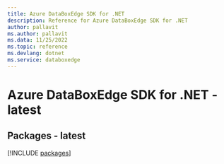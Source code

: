 ```yaml
---
title: Azure DataBoxEdge SDK for .NET
description: Reference for Azure DataBoxEdge SDK for .NET
author: pallavit
ms.author: pallavit
ms.data: 11/25/2022
ms.topic: reference
ms.devlang: dotnet
ms.service: databoxedge
---
```

# Azure DataBoxEdge SDK for .NET - latest
## Packages - latest
[!INCLUDE [packages](databoxedge-index.md)]